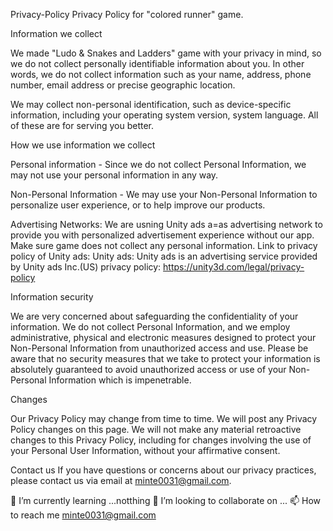 Privacy-Policy
Privacy Policy for "colored runner" game.

Information we collect

We made "Ludo & Snakes and Ladders" game with your privacy in mind, so we do not collect personally identifiable information about you. In other words, we do not collect information such as your name, address, phone number, email address or precise geographic location.

We may collect non-personal identification, such as device-specific information, including your operating system version, system language. All of these are for serving you better.

How we use information we collect

Personal information - Since we do not collect Personal Information, we may not use your personal information in any way.

Non-Personal Information - We may use your Non-Personal Information to personalize user experience, or to help improve our products.

Advertising Networks: We are usning Unity ads a=as advertising network to provide you with personalized advertisement experience without our app. Make sure game does not collect any personal information. Link to privacy policy of Unity ads: Unity ads: Unity ads is an advertising service provided by Unity ads Inc.(US) privacy policy: https://unity3d.com/legal/privacy-policy



Information security

We are very concerned about safeguarding the confidentiality of your information. We do not collect Personal Information, and we employ administrative, physical and electronic measures designed to protect your Non-Personal Information from unauthorized access and use. Please be aware that no security measures that we take to protect your information is absolutely guaranteed to avoid unauthorized access or use of your Non-Personal Information which is impenetrable.

Changes

Our Privacy Policy may change from time to time. We will post any Privacy Policy changes on this page. We will not make any material retroactive changes to this Privacy Policy, including for changes involving the use of your Personal User Information, without your affirmative consent.

Contact us If you have questions or concerns about our privacy practices, please contact us via email at minte0031@gmail.com.


🌱 I’m currently learning ...notthing
💞️ I’m looking to collaborate on ...
📫 How to reach me minte0031@gmail.com
